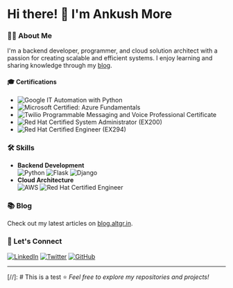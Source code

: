 # Hi there! 👋 I'm Ankush More  

### 👨‍💻 About Me  
I'm a backend developer, programmer, and cloud solution architect with a passion for creating scalable and efficient systems. I enjoy learning and sharing knowledge through my [blog](https://blog.altgr.in).  

#### 🎓 Certifications  
- ![Google IT Automation with Python](https://img.shields.io/badge/Google-IT%20Automation%20with%20Python-blue?logo=google&logoColor=white)
- ![Microsoft Certified: Azure Fundamentals](https://img.shields.io/badge/Microsoft-Azure%20Fundamentals-blueviolet?logo=microsoft&logoColor=white)
- ![Twilio Programmable Messaging and Voice Professional Certificate](https://img.shields.io/badge/Twilio-Programmable%20Messaging%20and%20Voice-red?logo=twilio&logoColor=white)
- ![Red Hat Certified System Administrator (EX200)](https://img.shields.io/badge/Red%20Hat-Certified%20System%20Administrator-red?logo=redhat&logoColor=white)
- ![Red Hat Certified Engineer (EX294)](https://img.shields.io/badge/Red%20Hat-Certified%20Engineer-red?logo=redhat&logoColor=white)

### 🛠 Skills
- **Backend Development**  
  ![Python](https://img.shields.io/badge/Python-Expert-blue?logo=python&logoColor=white)
  ![Flask](https://img.shields.io/badge/Flask-Developer-black?logo=flask&logoColor=white)
  ![Django](https://img.shields.io/badge/Django-Advanced-green?logo=django&logoColor=white)
- **Cloud Architecture**  
  ![AWS](https://img.shields.io/badge/AWS-Solution%20Architect-orange?logo=amazonaws&logoColor=white)
  ![Red Hat Certified Engineer](https://img.shields.io/badge/Red%20Hat-Certified%20Engineer-red?logo=redhat&logoColor=white)

### 📚 Blog  
Check out my latest articles on [blog.altgr.in](https://blog.altgr.in).  

### 🔗 Let's Connect  
[![LinkedIn](https://img.shields.io/badge/LinkedIn-Connect-blue?logo=linkedin&logoColor=white)](https://www.linkedin.com/in/ankush-more-935241195)
[![Twitter](https://img.shields.io/badge/Twitter-Follow-blue?logo=twitter&logoColor=white)](https://twitter.com/ankushitguy)
[![GitHub](https://img.shields.io/badge/GitHub-Follow-black?logo=github&logoColor=white)](https://github.com/ankushitguy)

---
[//]: # This is a test
⭐️ *Feel free to explore my repositories and projects!*  
